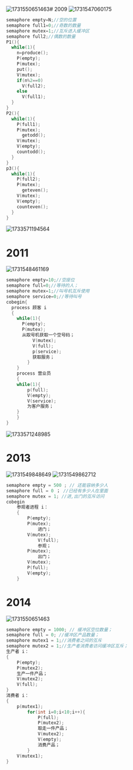 ![1731550651463](https://github.com/user-attachments/assets/586ecf03-85f9-43aa-a1f0-07d538f6cc29)# 2009 
![1731547060175](https://github.com/user-attachments/assets/9f18c78b-a2ae-4d85-8789-e72ac0b33c22)
```C
semaphore empty=N;//空的位置
semaphore full1=0;//奇数的数量
semaphore mutex=1;//互斥进入缓冲区
semaphore full2;//偶数的数量
P1(){
  while(1){
    n=produce();
    P(empty);
    P(mutex);
    put();
    V(mutex);
    if(n%2==0)
      V(full2);
    else
      V(full1);
  }
}
P2(){
  while(1){
    P(full1);
    P(mutex);
      getodd();
    V(mutex);
    V(empty);
    countodd();
  }
}
p3(){
  while(1){
    P(full2);
    P(mutex);
      geteven();
    V(mutex);
    V(empty);
    counteven();
  }
}
```
![1733571194564](https://github.com/user-attachments/assets/0d163247-72ed-41e1-bffb-d3e018b22d36)


  
# 2011
![1731548461169](https://github.com/user-attachments/assets/66ef52db-9ed3-44ef-b69e-c861c31243b3)
```C
semaphore empty=10;//空座位
semaphore full=0;//等待的人；
semaphore mutex=1;//叫号机互斥使用
semaphore service=0;//等待叫号
cobegin{
  process 顾客 i
  {
    while(1){
      P(empty);
      P(mutex);
      从取号机获取一个空号码；
 		  V(mutex);
		  V(full);
		  p(service);
		  获取服务；
		}
	}
  	process 营业员
	{
	while(1){
		p(full);
		V(empty);
		V(service);
		为客户服务；
	}
	}
} 

```
![1733571248985](https://github.com/user-attachments/assets/52281a45-cbfd-4124-ac2a-96b98453ceee)
# 2013
![1731549848649](https://github.com/user-attachments/assets/d30eaa28-7c62-4db8-8f93-be8152b9bd3d)
![1731549862712](https://github.com/user-attachments/assets/8490fde9-4542-4ad2-a584-91dcbc6bf6d0)

```C
semaphore empty = 500 ; // 还能容纳多少人
semaphore full = 0 ； //已经有多少人在里面
semaphore mutex = 1; //进,出门的互斥访问
cobegin 
	参观者进程 i：
	{
		P(empty);
		P(mutex);
			进门；
		V(mutex);
			V(full);
			参观；
		P(mutex);
			出门；
		V(mutex);
		P(full);
		V(empty);
	}
```
# 2014
![1731550651463](https://github.com/user-attachments/assets/e315abad-32e0-4f5b-be93-9a95acb287bb)
```C
semaphore empty = 1000; // 缓冲区空位数量；
semaphore full = 0; //缓冲区产品数量；
semaphore mutex1 = 1;//消费者之间的互斥
semaphore mutex2 = 1;//生产者消费者访问缓冲区互斥；
生产者 i：
{
	P(empty);
	P(mutex2);
	生产一件产品；
	V(mutex2);
	V(full);
}
消费者 i：
{
	p(mutex1);
		for(int i=0;i<10;i++){
			P(full);
			P(mutex2);
			取走一件产品；
			V(mutex2);
			V(empty);
			消费产品；
		}
	V(mutex1);
}
```


